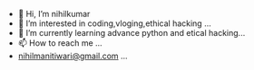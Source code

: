 - 👋 Hi, I’m nihilkumar
- 👀 I’m interested in coding,vloging,ethical hacking ...
- 🌱 I’m currently learning advance python and etical hacking...
- 📫 How to reach me ...
- nihilmanitiwari@gmail.com ...

<!---
nihilkumar19/nihilkumar19 is a ✨ special ✨ repository because its `README.md` (this file) appears on your GitHub profile.
You can click the Preview link to take a look at your changes.
--->
